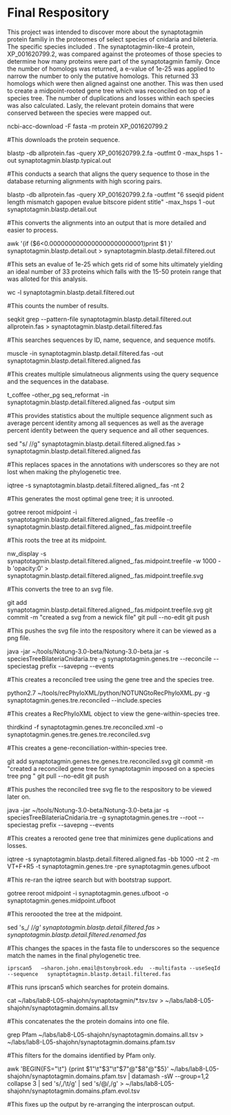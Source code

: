# Final Respository

This project was intended to discover more about the synaptotagmin protein familiy in the proteomes of select species of cnidaria and bileteria. The specific species included . The synaptotagmin-like-4 protein, XP_001620799.2, was compared against the proteomes of those species to determine how many proteins were part of the synaptotagmin family. Once the number of homologs was returned, a e-value of 1e-25 was applied to narrow the number to only the putative homologs. This returned 33 homologs which were then aligned against one another. This was then used to create a midpoint-rooted gene tree which was reconciled on top of a species tree. The number of duplications and losses within each species was also calculated. Lasly, the relevant protein domains that were conserved between the species were mapped out. 

ncbi-acc-download -F fasta -m protein XP_001620799.2

#This downloads the protein sequence. 

blastp -db allprotein.fas -query XP_001620799.2.fa -outfmt 0 -max_hsps 1 -out synaptotagmin.blastp.typical.out

#This conducts a search that aligns the query sequence to those in the database returning alignments with high scoring pairs. 

blastp -db allprotein.fas -query XP_001620799.2.fa -outfmt "6 sseqid pident length mismatch gapopen evalue bitscore pident stitle" -max_hsps 1 -out synaptotagmin.blastp.detail.out

#This converts the alignments into an output that is more detailed and easier to process. 

awk '{if ($6<0.0000000000000000000000001)print $1 }' synaptotagmin.blastp.detail.out > synaptotagmin.blastp.detail.filtered.out

#This sets an evalue of 1e-25 which gets rid of some hits ultimately yielding an ideal number of 33 proteins which falls with the 15-50 protein range that was alloted for this analysis. 

wc -l synaptotagmin.blastp.detail.filtered.out

#This counts the number of results. 

seqkit grep --pattern-file synaptotagmin.blastp.detail.filtered.out allprotein.fas > synaptotagmin.blastp.detail.filtered.fas

#This searches sequences by ID, name, sequence, and sequence motifs.

muscle -in synaptotagmin.blastp.detail.filtered.fas -out synaptotagmin.blastp.detail.filtered.aligned.fas

#This creates multiple simulatneous alignments using the query sequence and the sequences in the database. 

t_coffee -other_pg seq_reformat -in synaptotagmin.blastp.detail.filtered.aligned.fas -output sim

#This provides statistics about the multiple sequence alignment such as average percent identity among all sequences as well as the average percent identity between the query sequence and all other sequences. 

sed "s/ //g" synaptotagmin.blastp.detail.filtered.aligned.fas > synaptotagmin.blastp.detail.filtered.aligned.fas

#This replaces spaces in the annotations with underscores so they are not lost when making the phylogenetic tree. 

iqtree -s synaptotagmin.blastp.detail.filtered.aligned_.fas -nt 2

#This generates the most optimal gene tree; it is unrooted. 

gotree reroot midpoint -i synaptotagmin.blastp.detail.filtered.aligned_.fas.treefile -o synaptotagmin.blastp.detail.filtered.aligned_.fas.midpoint.treefile

#This roots the tree at its midpoint. 

nw_display -s synaptotagmin.blastp.detail.filtered.aligned_.fas.midpoint.treefile -w 1000 -b 'opacity:0' > synaptotagmin.blastp.detail.filtered.aligned_.fas.midpoint.treefile.svg

#This converts the tree to an svg file.

git add synaptotagmin.blastp.detail.filtered.aligned_.fas.midpoint.treefile.svg git commit -m "created a svg from a newick file" git pull --no-edit git push

#This pushes the svg file into the respository where it can be viewed as a png file. 

java -jar ~/tools/Notung-3.0-beta/Notung-3.0-beta.jar -s speciesTreeBilateriaCnidaria.tre -g synaptotagmin.genes.tre --reconcile --speciestag prefix --savepng --events

#This creates a reconciled tree using the gene tree and the species tree. 

python2.7 ~/tools/recPhyloXML/python/NOTUNGtoRecPhyloXML.py -g synaptotagmin.genes.tre.reconciled --include.species

#This creates a RecPhyloXML object to view the gene-within-species tree.

thirdkind -f synaptotagmin.genes.tre.reconciled.xml -o synaptotagmin.genes.tre.genes.tre.reconciled.svg

#This creates a gene-reconciliation-within-species tree.

git add synaptotagmin.genes.tre.genes.tre.reconciled.svg git commit -m "created a reconciled gene tree for synaptotagmin imposed on a species tree png " git pull --no-edit git push

#This pushes the reconciled tree svg fle to the respository to be viewed later on.

java -jar ~/tools/Notung-3.0-beta/Notung-3.0-beta.jar -s speciesTreeBilateriaCnidaria.tre -g synaptotagmin.genes.tre --root --speciestag prefix --savepng --events

#This creates a rerooted gene tree that minimizes gene duplications and losses. 

iqtree -s synaptotagmin.blastp.detail.filtered.aligned.fas -bb 1000 -nt 2 -m VT+F+R5 -t synaptotagmin.genes.tre -pre synaptotagmin.genes.ufboot

#This re-ran the iqtree search but with bootstrap support. 

gotree reroot midpoint -i synaptotagmin.genes.ufboot -o synaptotagmin.genes.midpoint.ufboot

#This reroooted the tree at the midpoint. 

sed 's_/ /_/g' synaptotagmin.blastp.detail.filtered.fas > synaptotagmin.blastp.detail.filtered.renamed.fas_

#This changes the spaces in the fasta file to underscores so the sequence match the names in the final phylogenetic tree.

    iprscan5   —sharon.john.email@stonybrook.edu  --multifasta --useSeqId --sequence   synaptotagmin.blastp.detail.filtered.fas
   
#This runs iprscan5 which searches for protein domains. 

cat ~/labs/lab8-L05-shajohn/synaptotagmin/*.tsv.tsv > ~/labs/lab8-L05-shajohn/synaptotagmin.domains.all.tsv

#This concatenates the the protein domains into one file. 

grep Pfam ~/labs/lab8-L05-shajohn/synaptotagmin.domains.all.tsv >  ~/labs/lab8-L05-shajohn/synaptotagmin.domains.pfam.tsv

#This filters for the domains identified by Pfam only.

awk 'BEGIN{FS="\t"} {print $1"\t"$3"\t"$7"@"$8"@"$5}' ~/labs/lab8-L05-shajohn/synaptotagmin.domains.pfam.tsv | datamash -sW --group=1,2 collapse 3 | sed 's/,/\t/g' | sed 's/@/,/g' > ~/labs/lab8-L05-shajohn/synaptotagmin.domains.pfam.evol.tsv

#This fixes up the output by re-arranging the interproscan output. 

